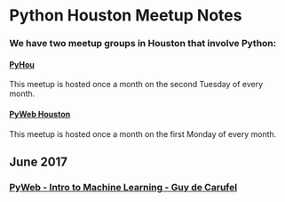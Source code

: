 # Python Houston Meetup Notes

### We have two meetup groups in Houston that involve Python:

#### [PyHou](https://www.meetup.com/python-14/)
This meetup is hosted once a month on the second Tuesday of every month.

#### [PyWeb Houston](https://www.meetup.com/python-web-houston/)
This meetup is hosted once a month on the first Monday of every month.

## June 2017
### [PyWeb - Intro to Machine Learning - Guy de Carufel](pyweb/june2017-machine-learning-guy-de-carufel/)